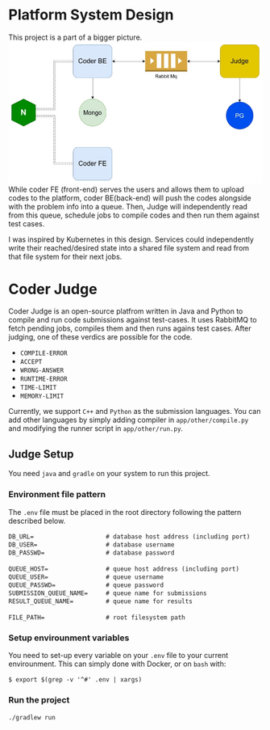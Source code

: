 # Platform System Design

This project is a part of a bigger picture.
![txt](./CoderDesign.jpg)
While coder FE (front-end) serves the users and allows them to upload codes to the platform, coder BE(back-end) will push the codes alongside with the problem info into a queue. Then, Judge will independently read from this queue, schedule jobs to compile codes and then run them against test cases.


I was inspired by Kubernetes in this design. Services could independently write their reached/desired state into a shared file system and read from that file system for their next jobs.

# Coder Judge

Coder Judge is an open-source platfrom written in Java and Python to compile and run code submissions against test-cases. It uses RabbitMQ to fetch pending jobs, compiles them and then runs agains test cases.
After judging, one of these verdics are possible for the code.
- `COMPILE-ERROR`
- `ACCEPT`
- `WRONG-ANSWER`
- `RUNTIME-ERROR`
- `TIME-LIMIT`
- `MEMORY-LIMIT`

Currently, we support `C++` and `Python` as the submission languages. You can add other languages by simply adding compiler in `app/other/compile.py` and modifying the runner script in `app/other/run.py`.

## Judge Setup

You need `java` and `gradle` on your system to run this project.
### Environment file pattern
The `.env` file must be placed in the root directory following the pattern described below.
```
DB_URL=                    # database host address (including port)
DB_USER=                   # database username
DB_PASSWD=                 # database password

QUEUE_HOST=                # queue host address (including port)
QUEUE_USER=                # queue username 
QUEUE_PASSWD=              # queue password
SUBMISSION_QUEUE_NAME=     # queue name for submissions
RESULT_QUEUE_NAME=         # queue name for results

FILE_PATH=                 # root filesystem path
```

### Setup envirounment variables
You need to set-up every variable on your `.env` file to your current envirounment. This can simply done with Docker, or on `bash` with:
```
$ export $(grep -v '^#' .env | xargs)
```
### Run the project
```
./gradlew run
```